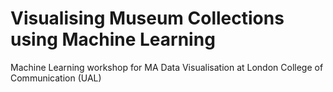 # Visualising Museum Collections using Machine Learning  
Machine Learning workshop for MA Data Visualisation at London College of Communication (UAL) 
